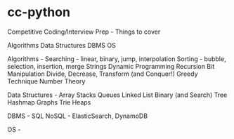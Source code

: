 # cc-python

Competitive Coding/Interview Prep - Things to cover


Algorithms
Data Structures
DBMS
OS

Algorithms - 
Searching - linear, binary, jump, interpolation
Sorting - bubble, selection, insertion, merge 
Strings 
Dynamic Programming 
Recursion 
Bit Manipulation
Divide, Decrease, Transform (and Conquer!)
Greedy Technique
Number Theory

Data Structures - 
Array
Stacks
Queues
Linked List
Binary (and Search) Tree
Hashmap 
Graphs 
Trie
Heaps

DBMS -
SQL 
NoSQL - ElasticSearch, DynamoDB

OS -  
